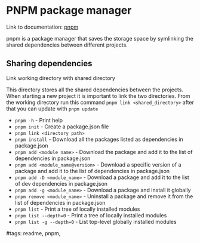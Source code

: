 # PNPM package manager

Link to documentation: [pnpm](https://pnpm.io/)

pnpm is a package manager that saves the storage space by symlinking the shared dependencies between different projects.

## Sharing dependencies

Link working directory with shared directory

This directory stores all the shared dependencies between the projects. When starting a new project it is important to link the two directories. From the working directory run this command `pnpm link <shared_directory>` after that you can update with `pnpm update`

- `pnpm -h` - Print help
- `pnpm init` - Create a package.json file
- `pnpm link <directory path>`
- `pnpm install` - Download all the packages listed as dependencies in package.json
- `pnpm add <module name>` - Download the package and add it to the list of dependencies in package.json
- `pnpm add <module_name@version>` - Download a specific version of a package and add it to the list of dependencies in package.json
- `pnpm add -D <module_name>` - Download a package and add it to the list of dev dependencies in package.json
- `pnpm add -g <module_name>` - Download a package and install it globally
- `pnpm remove <module_name>` - Uninstall a package and remove it from the list of dependencies in package.json
- `pnpm list` - Print a tree of locally installed modules
- `pnpm list --depth=0` - Print a tree of locally installed modules
- `pnpm list -g --depth=0` - List top-level globally installed modules

#tags: readme, pnpm,